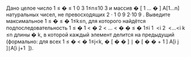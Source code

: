 Дано целое число 
1
≤
�
≤
1
0
3
1≤n≤10 
3
  и массив 
�
[
1
…
�
]
A[1…n] натуральных чисел, не превосходящих 
2
⋅
1
0
9
2⋅10 
9
 . Выведите максимальное 
1
≤
�
≤
�
1≤k≤n, для которого найдётся подпоследовательность 
1
≤
�
1
<
�
2
<
…
<
�
�
≤
�
1≤i 
1
​
 <i 
2
​
 <…<i 
k
​
 ≤n длины 
�
k, в которой каждый элемент делится на предыдущий (формально: для  всех 
1
≤
�
<
�
1≤j<k, 
�
[
�
�
]
∣
�
[
�
�
+
1
]
A[i 
j
​
 ]∣A[i 
j+1
​
 ]).